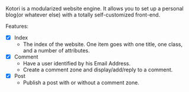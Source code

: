 Kotori is a modularized website engine. It allows you to set up a personal blog(or whatever else) with a totally self-customized front-end.

Features:

+ [x] Index
  + The index of the website. One item goes with one title, one class, and a number of attributes.
+ [x] Comment
  + Have a user identified by his Email Address.
  + Create a comment zone and display/add/reply to a comment.
+ [x] Post
  + Publish a post with or without a comment zone.

